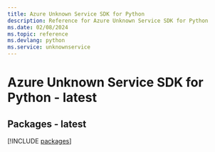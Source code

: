 ```yaml
---
title: Azure Unknown Service SDK for Python
description: Reference for Azure Unknown Service SDK for Python
ms.date: 02/08/2024
ms.topic: reference
ms.devlang: python
ms.service: unknownservice
---
```

# Azure Unknown Service SDK for Python - latest
## Packages - latest
[!INCLUDE [packages](unknown-service-index.md)]